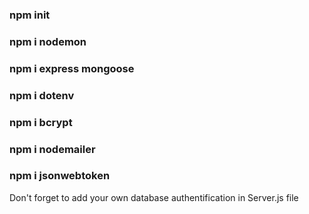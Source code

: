 ### npm init
### npm i nodemon
### npm i express mongoose
### npm i dotenv
### npm i bcrypt
### npm i nodemailer
### npm i jsonwebtoken

Don't forget to add your own database authentification in Server.js file  
